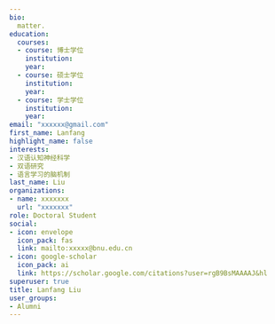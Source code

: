 ```yaml
---
bio: 
  matter.
education:
  courses:
  - course: 博士学位
    institution: 
    year: 
  - course: 硕士学位
    institution: 
    year: 
  - course: 学士学位
    institution: 
    year: 
email: "xxxxxx@gmail.com"
first_name: Lanfang
highlight_name: false
interests:
- 汉语认知神经科学
- 双语研究
- 语言学习的脑机制
last_name: Liu
organizations:
- name: xxxxxxx
  url: "xxxxxxx"
role: Doctoral Student
social:
- icon: envelope
  icon_pack: fas
  link: mailto:xxxxx@bnu.edu.cn
- icon: google-scholar
  icon_pack: ai
  link: https://scholar.google.com/citations?user=rgB9BsMAAAAJ&hl
superuser: true
title: Lanfang Liu
user_groups:
- Alumni
---
```

